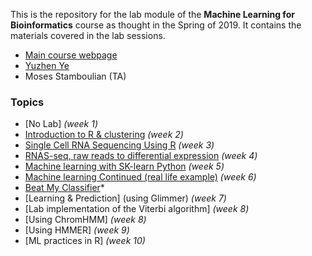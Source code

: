 This is the repository for the lab module of the **Machine Learning for Bioinformatics** course as thought in the Spring of 2019.
It contains the materials covered in the lab sessions.

  * [Main course webpage](http://homes.sice.indiana.edu/classes/spring2019/info/i529-yye/index.php)
  * [Yuzhen Ye](http://homes.soic.indiana.edu/yye/lab/index.php)
  *  Moses Stamboulian (TA)


### Topics

  * [No Lab] *(week 1)*
  * [Introduction to R & clustering](R-intro/) *(week 2)*
  * [Single Cell RNA Sequencing Using R](SCRS/) *(week 3)*
  * [RNAS-seq, raw reads to differential expression](RNA-seq/) *(week 4)*
  * [Machine learning with SK-learn Python](machine_learning_python/) *(week 5)*
  * [Machine learning Continued (real life example)](churn/) *(week 6)*
  * [Beat My Classifier](p53/)*
  * [Learning & Prediction] (using Glimmer) *(week 7)*
  * [Lab implementation of the Viterbi algorithm] *(week 8)*
  * [Using ChromHMM] *(week 8)*
  * [Using HMMER] *(week 9)*
  * [ML practices in R] *(week 10)*
